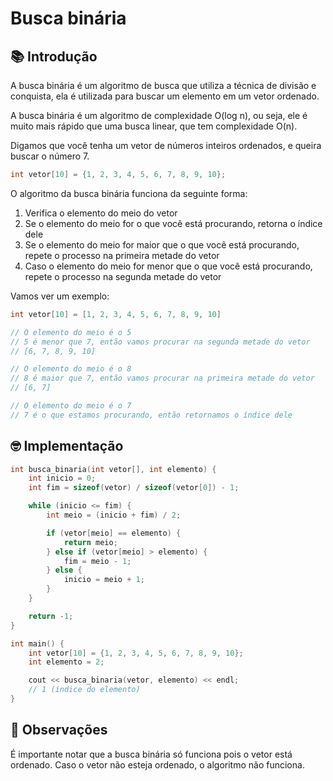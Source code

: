 # Busca binária

## 📚 Introdução

A busca binária é um algoritmo de busca que utiliza a técnica de divisão e conquista, ela é utilizada para buscar um elemento em um vetor ordenado.

A busca binária é um algoritmo de complexidade O(log n), ou seja, ele é muito mais rápido que uma busca linear, que tem complexidade O(n).

Digamos que você tenha um vetor de números inteiros ordenados, e queira buscar o número 7.

```cpp
int vetor[10] = {1, 2, 3, 4, 5, 6, 7, 8, 9, 10};
```

O algoritmo da busca binária funciona da seguinte forma:

1. Verifica o elemento do meio do vetor
2. Se o elemento do meio for o que você está procurando, retorna o índice dele
3. Se o elemento do meio for maior que o que você está procurando, repete o processo na primeira metade do vetor
4. Caso o elemento do meio for menor que o que você está procurando, repete o processo na segunda metade do vetor

Vamos ver um exemplo:

```cpp
int vetor[10] = [1, 2, 3, 4, 5, 6, 7, 8, 9, 10]

// O elemento do meio é o 5
// 5 é menor que 7, então vamos procurar na segunda metade do vetor
// [6, 7, 8, 9, 10]

// O elemento do meio é o 8
// 8 é maior que 7, então vamos procurar na primeira metade do vetor
// [6, 7]

// O elemento do meio é o 7
// 7 é o que estamos procurando, então retornamos o índice dele
```

## 🤓 Implementação

```cpp
int busca_binaria(int vetor[], int elemento) {
    int inicio = 0;
    int fim = sizeof(vetor) / sizeof(vetor[0]) - 1;

    while (inicio <= fim) {
        int meio = (inicio + fim) / 2;

        if (vetor[meio] == elemento) {
            return meio;
        } else if (vetor[meio] > elemento) {
            fim = meio - 1;
        } else {
            inicio = meio + 1;
        }
    }

    return -1;
}

int main() {
    int vetor[10] = {1, 2, 3, 4, 5, 6, 7, 8, 9, 10};
    int elemento = 2;

    cout << busca_binaria(vetor, elemento) << endl;
    // 1 (índice do elemento)
}
```

## 🤔 Observações

É importante notar que a busca binária só funciona pois o vetor está ordenado. Caso o vetor não esteja ordenado, o algoritmo não funciona.
